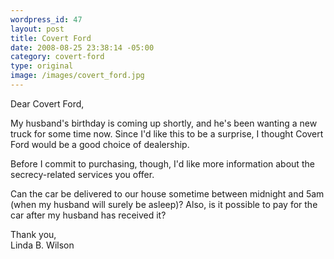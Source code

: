 ```yaml
--- 
wordpress_id: 47
layout: post
title: Covert Ford
date: 2008-08-25 23:38:14 -05:00
category: covert-ford
type: original
image: /images/covert_ford.jpg
---
```

Dear Covert Ford,

My husband's birthday is coming up shortly, and he's been wanting a new truck for some time now.  Since I'd like this to be a surprise, I thought Covert Ford would be a good choice of dealership.

Before I commit to purchasing, though, I'd like more information about the secrecy-related services you offer.

Can the car be delivered to our house sometime between midnight and 5am (when my husband will surely be asleep)? Also, is it possible to pay for the car after my husband has received it? 

Thank you,  
Linda B. Wilson
